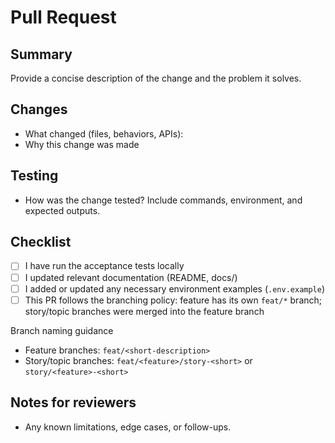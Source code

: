 # Pull Request

## Summary

Provide a concise description of the change and the problem it solves.

## Changes

- What changed (files, behaviors, APIs):
- Why this change was made

## Testing

- How was the change tested? Include commands, environment, and expected outputs.

## Checklist

- [ ] I have run the acceptance tests locally
- [ ] I updated relevant documentation (README, docs/)
- [ ] I added or updated any necessary environment examples (`.env.example`)
- [ ] This PR follows the branching policy: feature has its own `feat/*` branch; story/topic branches were merged into the feature branch
 
Branch naming guidance

- Feature branches: `feat/<short-description>`
- Story/topic branches: `feat/<feature>/story-<short>` or `story/<feature>-<short>`

## Notes for reviewers

- Any known limitations, edge cases, or follow-ups.
